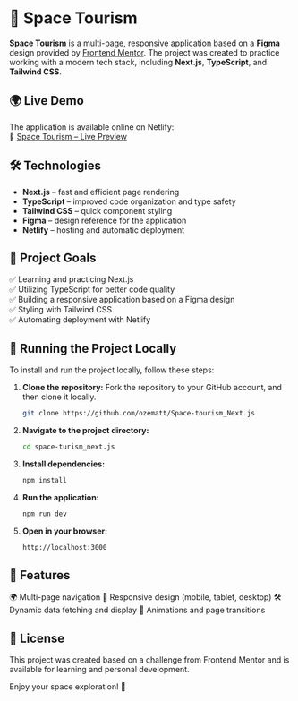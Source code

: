 # 🚀 Space Tourism  

**Space Tourism** is a multi-page, responsive application based on a **Figma** design provided by [Frontend Mentor](https://www.frontendmentor.io/). The project was created to practice working with a modern tech stack, including **Next.js**, **TypeScript**, and **Tailwind CSS**.  

## 🌍 Live Demo  
The application is available online on Netlify:  
🔗 [Space Tourism – Live Preview](https://space-tourism-next-js.netlify.app/)  

## 🛠️ Technologies  
- **Next.js** – fast and efficient page rendering  
- **TypeScript** – improved code organization and type safety  
- **Tailwind CSS** – quick component styling  
- **Figma** – design reference for the application  
- **Netlify** – hosting and automatic deployment  

## 🎯 Project Goals  
✅ Learning and practicing Next.js  
✅ Utilizing TypeScript for better code quality  
✅ Building a responsive application based on a Figma design  
✅ Styling with Tailwind CSS  
✅ Automating deployment with Netlify  

## 📂 Running the Project Locally  

To install and run the project locally, follow these steps:

1. **Clone the repository:**
   Fork the repository to your GitHub account, and then clone it locally.
   ```sh
   git clone https://github.com/ozematt/Space-tourism_Next.js
   ```
   
2. **Navigate to the project directory:**
   ```sh
   cd space-turism_next.js
   ```
   
3. **Install dependencies:**
    ```sh
   npm install
   ```
4. **Run the application:**
    ```sh
   npm run dev
   ```
4. **Open in your browser:**
    ```sh
   http://localhost:3000
   ```

## 📌 Features

🌍 Multi-page navigation
📱 Responsive design (mobile, tablet, desktop)
🛠 Dynamic data fetching and display
🎨 Animations and page transitions


## 📜 License

This project was created based on a challenge from Frontend Mentor and is available for learning and personal development.

Enjoy your space exploration! 🚀


